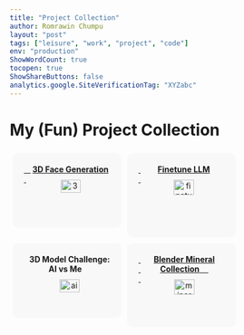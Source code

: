 ```yaml
---
title: "Project Collection"
author: Romrawin Chumpu
layout: "post"
tags: ["leisure", "work", "project", "code"]
env: "production"
ShowWordCount: true
tocopen: true
ShowShareButtons: false
analytics.google.SiteVerificationTag: "XYZabc"
---
```


<style> 
body {
  font-size: 14px;
}

#rcorners1 {
  display: flex;
  border-radius: 10px;
  background: rgba(200, 200, 200, 0.10);
  padding: 20px; 
  max-width: 700px;
  height: auto;
}

* {
  box-sizing: border-box;
}

.column {
  float: left;
  width: 50%;
  padding: 5px;
}

/* Clearfix (clear floats) */
.row::after {
  content: "";
  clear: both;
  display: table;
}

</style> 

# My (Fun) Project Collection


<div class="row">
  <div class="column">
    <a href="/facegen3d/">
        <div id = "rcorners1" content="width=device-width, height=device-height, initial-scale=1">
            &nbsp; &nbsp; &nbsp;<center> <large> <b>3D Face Generation</b>
            <img align="center" src="/images/project/3Dface.png" alt= "3Dface" width="50%"" style="margin: 10px"> 
            </large> </center>
        </div>
    </a>
  </div>
  <div class="column">
    <a href="/tags/llm/">
        <div id = "rcorners1" content="width=device-width, height=device-height, initial-scale=1">
            &nbsp; &nbsp; <center><large> <b>Finetune LLM</b>
            <img align="center" src="/images/project/finetune-llm.png" alt= "finetune-llm" width="50%"" style="margin: 10px"> 
            </large> </center>
        </div>
    </a>
  </div>
</div>

<div class="row">
  <div class="column">
    <div id = "rcorners1" content="width=device-width, height=device-height, initial-scale=1">
        &nbsp; &nbsp; &nbsp;<center> <medium> <b>3D Model Challenge: AI vs Me</b> &nbsp; &nbsp; 
        <img align="center" src="/images/project/ai-me.png" alt= "ai-me" width="50%"" style="margin: 10px"> 
      </medium></center> 
    </div>
  </div>
  <div class="column">
    <a href="/projects/mineral/">
      <div id = "rcorners1" content="width=device-width, height=device-height, initial-scale=1">
        &nbsp; &nbsp; &nbsp;<center> <medium> <b>Blender Mineral Collection</b> &nbsp; &nbsp; 
        <img align="center" src="/images/project/materials.jpg" alt= "minerals" width="50%"" style="margin: 10px"> </center>
      </medium>
    </div>
    </a>
  </div>
</div>
